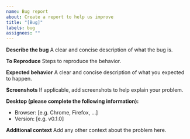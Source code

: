 ```yaml
---
name: Bug report
about: Create a report to help us improve
title: "[Bug]"
labels: bug
assignees: ""
---
```


**Describe the bug**
A clear and concise description of what the bug is.

**To Reproduce**
Steps to reproduce the behavior.

**Expected behavior**
A clear and concise description of what you expected to happen.

**Screenshots**
If applicable, add screenshots to help explain your problem.

**Desktop (please complete the following information):**

- Browser: [e.g. Chrome, Firefox, ...]
- Version: [e.g. v0.1.0]

**Additional context**
Add any other context about the problem here.
